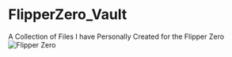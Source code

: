 # FlipperZero_Vault
A Collection of Files I have Personally Created for the Flipper Zero
![Flipper Zero](https://encrypted-tbn0.gstatic.com/images?q=tbn:ANd9GcS6y_fltB6Mn2NtTbdRcmphZg-h_TTDUZqrGA&usqp=CAU)
